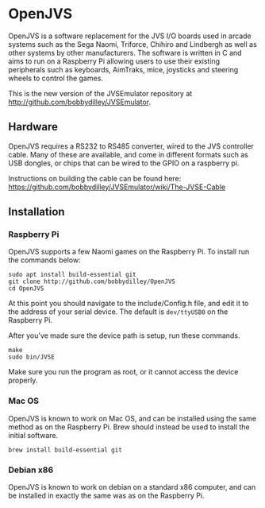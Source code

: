 # OpenJVS

OpenJVS is a software replacement for the JVS I/O boards used in arcade systems such as the Sega Naomi, Triforce, Chihiro and Lindbergh as well as other systems by other manufacturers. The software is written in C and aims to run on a Raspberry Pi allowing users to use their existing peripherals such as keyboards, AimTraks, mice, joysticks and steering wheels to control the games.

This is the new version of the JVSEmulator repository at http://github.com/bobbydilley/JVSEmulator.

## Hardware

OpenJVS requires a RS232 to RS485 converter, wired to the JVS controller cable. Many of these are available, and come in different formats such as USB dongles, or chips that can be wired to the GPIO on a raspberry pi.

Instructions on building the cable can be found here: https://github.com/bobbydilley/JVSEmulator/wiki/The-JVSE-Cable

## Installation

### Raspberry Pi

OpenJVS supports a few Naomi games on the Raspberry Pi. To install run the commands below:

```
sudo apt install build-essential git
git clone http://github.com/bobbydilley/OpenJVS
cd OpenJVS
```

At this point you should navigate to the include/Config.h file, and edit it to the address of your serial device. The default is `dev/ttyUSB0` on the Raspberry Pi.

After you've made sure the device path is setup, run these commands.

```
make
sudo bin/JVSE
```

Make sure you run the program as root, or it cannot access the device properly.

### Mac OS

OpenJVS is known to work on Mac OS, and can be installed using the same method as on the Raspberry Pi. Brew should instead be used to install the initial software.

```
brew install build-essential git
```

### Debian x86

OpenJVS is known to work on debian on a standard x86 computer, and can be installed in exactly the same was as on the Raspberry Pi.
